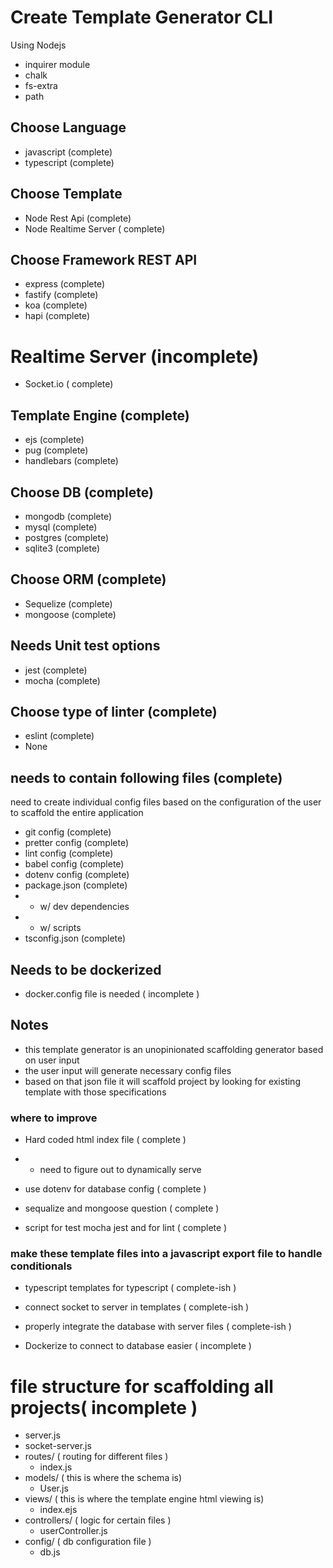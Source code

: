 # Create Template Generator CLI

Using Nodejs

- inquirer module
- chalk
- fs-extra
- path

## Choose Language

- javascript (complete)
- typescript (complete)

## Choose Template

- Node Rest Api (complete)
- Node Realtime Server ( complete)

## Choose Framework REST API

- express (complete)
- fastify (complete)
- koa (complete)
- hapi (complete)

# Realtime Server (incomplete)

- Socket.io ( complete)

## Template Engine (complete)

- ejs (complete)
- pug (complete)
- handlebars (complete)

## Choose DB (complete)

- mongodb (complete)
- mysql (complete)
- postgres (complete)
- sqlite3 (complete)

## Choose ORM (complete)

- Sequelize (complete)
- mongoose (complete)

## Needs Unit test options

- jest (complete)
- mocha (complete)

## Choose type of linter (complete)

- eslint (complete)
- None

## needs to contain following files (complete)

need to create individual config files based on the configuration of the user to scaffold the entire application

- git config (complete)
- pretter config (complete)
- lint config (complete)
- babel config (complete)
- dotenv config (complete)
- package.json (complete)
- - w/ dev dependencies
- - w/ scripts
- tsconfig.json (complete)

## Needs to be dockerized

- docker.config file is needed ( incomplete )

## Notes

- this template generator is an unopinionated scaffolding generator based on user input
- the user input will generate necessary config files
- based on that json file it will scaffold project by looking for existing template with those specifications

### where to improve

- Hard coded html index file ( complete )
- - need to figure out to dynamically serve

- use dotenv for database config ( complete )
- sequalize and mongoose question ( complete )
- script for test mocha jest and for lint ( complete )

### make these template files into a javascript export file to handle conditionals

- typescript templates for typescript ( complete-ish )
- connect socket to server in templates ( complete-ish )
- properly integrate the database with server files ( complete-ish )

- Dockerize to connect to database easier ( incomplete )

# file structure for scaffolding all projects( incomplete )

- server.js
- socket-server.js
- routes/ ( routing for different files )
  - index.js
- models/ ( this is where the schema is)
  - User.js
- views/ ( this is where the template engine html viewing is)
  - index.ejs
- controllers/ ( logic for certain files )
  - userController.js
- config/ ( db configuration file )
  - db.js
